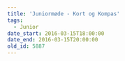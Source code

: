 ```yaml
---
title: 'Juniormøde - Kort og Kompas'
tags:
  - Junior
date_start: 2016-03-15T18:00:00
date_end: 2016-03-15T20:00:00
old_id: 5887
---
```


